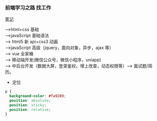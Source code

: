 ### 前端学习之路 找工作

[笔记](/md/note.md)

-->html+css 基础  
-->javaScript 基础语法  
--> html5 新 api+css3 动画  
-->javaScript 高级（jquery，面向对象，异步，ajax 等）  
--> vue 全家桶  
--> 移动端开发(微信公众号，微信小程序，uniapp)  
--> 中后台开发（数据大屏，登录鉴权，增上改查，动态权限等）--> 面试题/简历。

- 定位

```css
p {
  background-color: #fa9289;
  position: absolute;
  position: sticky;
  position: relative;
}
```
